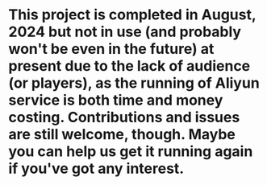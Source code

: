 # This project is completed in August, 2024 but not in use (and probably won't be even in the future) at present due to the lack of audience (or players), as the running of Aliyun service is both time and money costing. Contributions and issues are still welcome, though. Maybe you can help us get it running again if you've got any interest.
